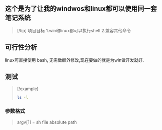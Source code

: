 
## 这个是为了让我的windwos和linux都可以使用同一套笔记系统

>[!tip] 项目目标
>1.win和linux都可以执行shell
>2.兼容其他命令 


## 可行性分析

linux可直接使用 bash, 无需做额外修改,现在要做的就是为win做开发就好. 


##  测试 

>[!example] 
>```bash
>ls -l
>```

### 参数格式      

>argv[1] = sh file absolute path 



